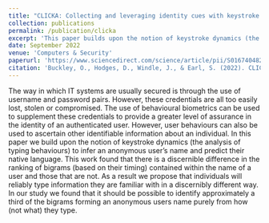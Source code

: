 ```yaml
---
title: "CLICKA: Collecting and leveraging identity cues with keystroke dynamics"
collection: publications
permalink: /publication/clicka
excerpt: 'This paper builds upon the notion of keystroke dynamics (the analysis of typing behaviours) to infer an anonymous user’s name and predict their native language.'
date: September 2022
venue: 'Computers & Security'
paperurl: 'https://www.sciencedirect.com/science/article/pii/S0167404822001754'
citation: 'Buckley, O., Hodges, D., Windle, J., & Earl, S. (2022). CLICKA: Collecting and leveraging identity cues with keystroke dynamics. Computers & Security, 120, 102780.'
---
```


The way in which IT systems are usually secured is through the use of username and password pairs. However, these credentials are all too easily lost, stolen or compromised. The use of behavioural biometrics can be used to supplement these credentials to provide a greater level of assurance in the identity of an authenticated user. However, user behaviours can also be used to ascertain other identifiable information about an individual. In this paper we build upon the notion of keystroke dynamics (the analysis of typing behaviours) to infer an anonymous user’s name and predict their native language. This work found that there is a discernible difference in the ranking of bigrams (based on their timing) contained within the name of a user and those that are not. As a result we propose that individuals will reliably type information they are familiar with in a discernibly different way. In our study we found that it should be possible to identify approximately a third of the bigrams forming an anonymous users name purely from how (not what) they type.